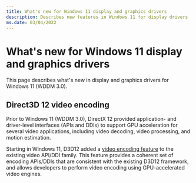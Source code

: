 ```yaml
---
title: What's new for Windows 11 display and graphics drivers
description: Describes new features in Windows 11 for display drivers
ms.date: 03/04/2022
---
```


# What's new for Windows 11 display and graphics drivers

This page describes what's new in display and graphics drivers for Windows 11 (WDDM 3.0).

## Direct3D 12 video encoding

Prior to Windows 11 (WDDM 3.0), DirectX 12 provided application- and driver-level interfaces (APIs and DDIs) to support GPU acceleration for several video applications, including video decoding, video processing, and motion estimation.

Starting in Windows 11, D3D12 added a [video encoding feature](video-encoding-d3d12.md) to the existing video API/DDI family. This feature provides a coherent set of encoding APIs/DDIs that are consistent with the existing D3D12 framework, and allows developers to perform video encoding using GPU-accelerated video engines.
